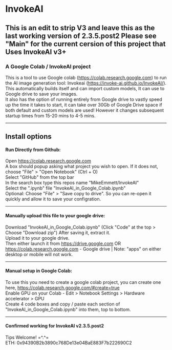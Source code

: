 # InvokeAI

## This is an edit to strip V3 and leave this as the last working version of 2.3.5.post2 Please see "Main" for the current cersion of this project that Uses InvokeAI v3+

### A Google Colab / InvokeAI project <br>
This is a tool to use Google colab (https://colab.research.google.com) to run the AI image generation tool: Invokeai (https://invoke-ai.github.io/InvokeAI/). <br>
This automatically builds itself and can import custom models, It can use to Google drive to save your images. <br>
It also has the option of running entirely from Google drive to vastly speed up the time it takes to start, it can take over 30Gb of Google Drive space if both default and custom models are used! However it changes subsequent startup times from 15-20 mins to 4-5 mins. <br>

---

## Install options
#### Run Directly from Github:
Open https://colab.research.google.com <br>
A box should popup asking what project you wish to open. If it does not, choose "File" > "Open Notebook" (Ctrl + O) <br>
Select "GitHub" from the top bar <br>
In the search box type this repos name "MikeEmmett/InvokeAI" <br>
Select the ".ipynb" file "InvokeAI_in_Google_Colab.ipynb" <br>
Optional: Choose "File" > "Save copy to drive". So you can re-open it quickly and allow it to save your configration.

---

#### Manually upload this file to your google drive:
Download "InvokeAI_in_Google_Colab.ipynb" (Click "Code" at the top > Choose "Download zip") After saving it, extract it.<br>
Upload it to your google drive.<br>
Then either launch it from https://drive.google.com OR https://colab.research.google.com - Google drive | Note: "apps" on either desktop or mobile will not work. 

---

#### Manual setup in Google Colab:
To use this you need to create a google colab project, you can create one here, https://colab.research.google.com/#create=true <br>
Enable GPU on your Colab - Edit > Notebook Settings > Hardware accelerator > GPU <br>
Create 4 code boxes and copy / paste each section of "InvokeAI_in_Google_Colab.ipynb" into them, top to bottom.

---

#### Confirmed working for InvokeAI v2.3.5.post2

Tips Welcome! =^.^= <br>
ETH: 0x94390B2b3890c768De13e04BaE883F7b222690C2
